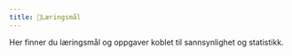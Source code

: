 ```yaml
---
title: 📁Læringsmål
---
```

Her finner du læringsmål og oppgaver koblet til sannsynlighet og statistikk.